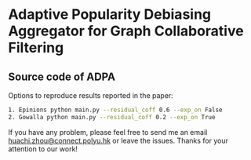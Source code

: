 # Adaptive Popularity Debiasing Aggregator for Graph Collaborative Filtering

## Source code of ADPA

Options to reproduce results reported in the paper:

```bash
1. Epinions python main.py --residual_coff 0.6 --exp_on False
2. Gowalla python main.py --residual_coff 0.2 --exp_on True
```
If you have any problem, please feel free to send me an email huachi.zhou@connect.polyu.hk or leave the issues. Thanks for your attention to our work!
